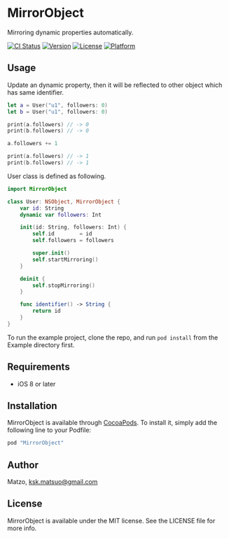 # MirrorObject
Mirroring dynamic properties automatically.

[![CI Status](http://img.shields.io/travis/Matzo/MirrorObject.svg?style=flat)](https://travis-ci.org/Matzo/MirrorObject)
[![Version](https://img.shields.io/cocoapods/v/MirrorObject.svg?style=flat)](http://cocoapods.org/pods/MirrorObject)
[![License](https://img.shields.io/cocoapods/l/MirrorObject.svg?style=flat)](http://cocoapods.org/pods/MirrorObject)
[![Platform](https://img.shields.io/cocoapods/p/MirrorObject.svg?style=flat)](http://cocoapods.org/pods/MirrorObject)

## Usage
Update an dynamic property, then it will be reflected to other object which has same identifier.

```swift
let a = User("u1", followers: 0)
let b = User("u1", followers: 0)

print(a.followers) // -> 0
print(b.followers) // -> 0

a.followers += 1

print(a.followers) // -> 1
print(b.followers) // -> 1
```

User class is defined as following.

```swift
import MirrorObject

class User: NSObject, MirrorObject {
    var id: String
    dynamic var followers: Int

    init(id: String, followers: Int) {
        self.id        = id
        self.followers = followers

        super.init()
        self.startMirroring()
    }

    deinit {
        self.stopMirroring()
    }

    func identifier() -> String {
        return id
    }
}
```

To run the example project, clone the repo, and run `pod install` from the Example directory first.

## Requirements

- iOS 8 or later

## Installation

MirrorObject is available through [CocoaPods](http://cocoapods.org). To install
it, simply add the following line to your Podfile:

```ruby
pod "MirrorObject"
```

## Author

Matzo, ksk.matsuo@gmail.com

## License

MirrorObject is available under the MIT license. See the LICENSE file for more info.
